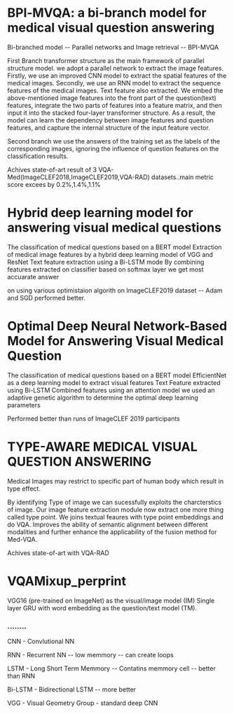 # BPI‑MVQA: a bi‑branch model for medical visual question answering

Bi-branched model -- Parallel networks and Image retrieval -- BPI-MVQA

First Branch 
transformer structure as the main framework of parallel structure model.
we adopt a parallel network to extract the image features. Firstly, we use an
improved CNN model to extract the spatial features of
the medical images. Secondly, we use an RNN model to
extract the sequence features of the medical images.
Text feature also extracted.
We embed the above-mentioned image features into the front part of the question(text) features,
integrate the two parts of features into a feature matrix, and then input it into the stacked four-layer transformer structure. As a result, the model can learn
the dependency between image features and question
features, and capture the internal structure of
the input feature vector.

Second branch
we use the answers of the training set as
the labels of the corresponding images, ignoring the influence
of question features on the classification results.

Achives state-of-art result of 3 VQA-Med(ImageCLEF2018,ImageCLEF2019,VQA-RAD) datasets..main metric score excees by 0.2%,1.4%,1.1%

# Hybrid deep learning model for answering visual medical questions

The classification of medical questions based on a BERT model
Extraction  of  medical  image  features  by  a  hybrid  deep  learning  model of VGG and ResNet
Text  feature extraction using a Bi-LSTM mode 
By combining features extracted on classifier based on softmax layer we get most accuarate answer

on using various optimistaion algorith on ImageCLEF2019 dataset -- Adam and SGD performed better.

# Optimal Deep Neural Network-Based Model for Answering Visual Medical Question

The classification of medical questions based on a BERT model
EfficientNet as a deep learning model to extract visual features
Text Feature extracted using Bi-LSTM
Combined features using an attention model
we used an adaptive genetic algorithm to determine the optimal deep learning parameters

Performed better than runs of ImageCLEF 2019 participants

# TYPE-AWARE MEDICAL VISUAL QUESTION ANSWERING

Medical Images may restrict to specific part of human body which result in type effect.

By identifying Type of image we can sucessfully exploits the charcterstics of image.
Our image feature extraction module now extract one more thing called type point.
We joins textual feaures with type point embeddings and do VQA.
Improves the ability of semantic alignment between different modalities and further enhance the applicability of the fusion method for Med-VQA.

Achives state-of-art with VQA-RAD

# VQAMixup_perprint

VGG16 (pre-trained on ImageNet) as the visual/image model (IM) 
Single layer GRU with word embedding as the question/text model (TM).

### ........

CNN - Convlutional NN

RNN - Recurrent NN -- low memmory -- can create loops

LSTM - Long Short Term Memmory -- Contatins memmory cell -- better than RNN

Bi-LSTM - Bidirectional LSTM -- more better

VGG - Visual Geometry Group - standard deep CNN